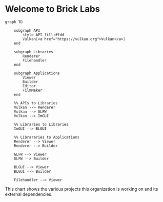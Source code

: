 # Welcome to Brick Labs


```mermaid
graph TD
    
    subgraph API
        style API fill:#fdd
        Vulkan[<a href="https://vulkan.org">Vulkan</a>]
    end

    subgraph Libraries
        Renderer
        Filehandler
    end

    subgraph Applications
        Viewer
        Builder
        Editor
        FilmMaker
    end

    %% APIs to Libraries
    Vulkan --> Renderer
    Vulkan --> GLFW
    Vulkan --> ImGUI

    %% Libraries to Libraries
    ImGUI --> BLGUI

    %% Librararies to Applications
    Renderer --> Viewer
    Renderer --> Builder

    GLFW --> Viewer
    GLFW --> Builder

    BLGUI --> Viewer
    BLGUI --> Builder

    Filehandler --> Viewer
```


This chart shows the various projects this organization is working on and its external dependencies.
